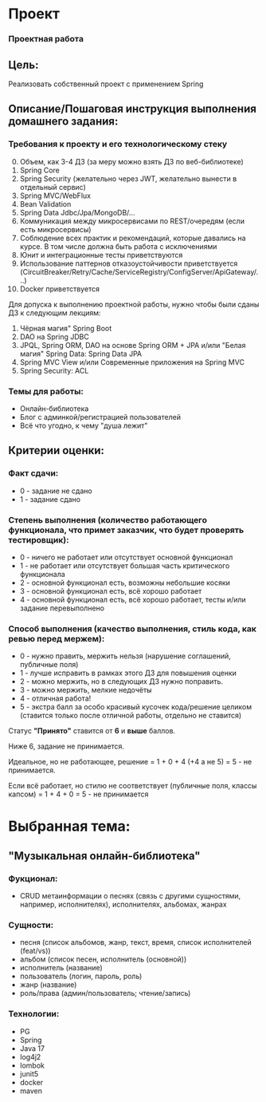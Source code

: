 # Проект

### Проектная работа

## Цель:

Реализовать собственный проект с применением Spring

## Описание/Пошаговая инструкция выполнения домашнего задания:

### Требования к проекту и его технологическому стеку

0. Объем, как 3-4 ДЗ (за меру можно взять ДЗ по веб-библиотеке)
1. Spring Core 
2. Spring Security (желательно через JWT, желательно вынести в отдельный сервис)
3. Spring MVC/WebFlux 
4. Bean Validation 
5. Spring Data Jdbc/Jpa/MongoDB/... 
6. Коммуникация между микросервисами по REST/очередям (если есть микросервисы)
7. Соблюдение всех практик и рекомендаций, которые давались на курсе. В том числе должна быть работа с исключениями 
8. Юнит и интеграционные тесты приветствуются 
9. Использование паттернов отказоустойчивости приветствуется (CircuitBreaker/Retry/Cache/ServiceRegistry/ConfigServer/ApiGateway/...)
10. Docker приветствуется

Для допуска к выполнению проектной работы, нужно чтобы были сданы ДЗ к следующим лекциям:
1. Чёрная магия" Spring Boot
2. DAO на Spring JDBC
3. JPQL, Spring ORM, DAO на основе Spring ORM + JPA и/или "Белая магия" Spring Data: Spring Data JPA
4. Spring MVC View и/или Современные приложения на Spring MVC
5. Spring Security: ACL

### Темы для работы:
- Онлайн-библиотека
- Блог с админкой/регистрацией пользователей
- Всё что угодно, к чему "душа лежит"

## Критерии оценки:
### Факт сдачи:

- 0 - задание не сдано
- 1 - задание сдано

### Степень выполнения (количество работающего функционала, что примет заказчик, что будет проверять тестировщик):

- 0 - ничего не работает или отсутствует основной функционал
- 1 - не работает или отсутствует большая часть критического функционала
- 2 - основной функционал есть, возможны небольшие косяки
- 3 - основной функционал есть, всё хорошо работает
- 4 - основной функционал есть, всё хорошо работает, тесты и/или задание перевыполнено

### Способ выполнения (качество выполнения, стиль кода, как ревью перед мержем):
- 0 - нужно править, мержить нельзя (нарушение соглашений, публичные поля)
- 1 - лучше исправить в рамках этого ДЗ для повышения оценки
- 2 - можно мержить, но в следующих ДЗ нужно поправить.
- 3 - можно мержить, мелкие недочёты
- 4 - отличная работа!
- 5 - экстра балл за особо красивый кусочек кода/решение целиком (ставится только после отличной работы, отдельно не ставится)

Статус **"Принято"** ставится от **6** и **выше** баллов.

Ниже 6, задание не принимается.

Идеальное, но не работающее, решение = 1 + 0 + 4 (+4 а не 5) = 5 - не принимается.

Если всё работает, но стилю не соответствует (публичные поля, классы капсом) = 1 + 4 + 0 = 5 - не принимается

# Выбранная тема:

## "Музыкальная онлайн-библиотека"

### Фукционал:

- CRUD метаинформации о песнях (связь с другими сущностями, например, исполнителях), исполнителях, альбомах, жанрах

### Сущности:
- песня (список альбомов, жанр, текст, время, список исполнителей (feat/vs))
- альбом (список песен, исполнитель (основной))
- исполнитель (название)
- пользователь (логин, пароль, роль)
- жанр (название)
- роль/права (админ/пользователь; чтение/запись)

### Технологии:

- PG
- Spring
- Java 17
- log4j2
- lombok
- junit5
- docker
- maven